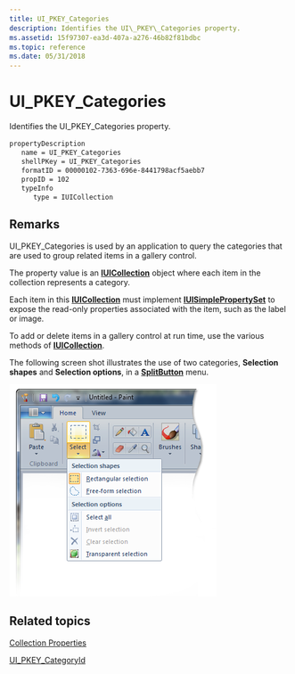 ```yaml
---
title: UI_PKEY_Categories
description: Identifies the UI\_PKEY\_Categories property.
ms.assetid: 15f97307-ea3d-407a-a276-46b82f81bdbc
ms.topic: reference
ms.date: 05/31/2018
---
```


# UI\_PKEY\_Categories

Identifies the UI\_PKEY\_Categories property.

```
propertyDescription
   name = UI_PKEY_Categories
   shellPKey = UI_PKEY_Categories
   formatID = 00000102-7363-696e-8441798acf5aebb7
   propID = 102
   typeInfo
      type = IUICollection
```

## Remarks

UI\_PKEY\_Categories is used by an application to query the categories that are used to group related items in a gallery control.

The property value is an [**IUICollection**](/windows/desktop/api/uiribbon/nn-uiribbon-iuicollection) object where each item in the collection represents a category.

Each item in this [**IUICollection**](/windows/desktop/api/uiribbon/nn-uiribbon-iuicollection) must implement [**IUISimplePropertySet**](/windows/desktop/api/uiribbon/nn-uiribbon-iuisimplepropertyset) to expose the read-only properties associated with the item, such as the label or image.

To add or delete items in a gallery control at run time, use the various methods of [**IUICollection**](/windows/desktop/api/uiribbon/nn-uiribbon-iuicollection).

The following screen shot illustrates the use of two categories, **Selection shapes** and **Selection options**, in a [**SplitButton**](windowsribbon-element-splitbutton.md) menu.

![screen shot that shows two categories, selection shapes and selection options, in a splitbuttongallery control.](images/properties/ui-pkey-collection-categories2.png)

## Related topics

<dl> <dt>

[Collection Properties](windowsribbon-reference-properties-collection.md)
</dt> <dt>

[UI\_PKEY\_CategoryId](windowsribbon-reference-properties-uipkey-categoryid.md)
</dt> </dl>

 

 
